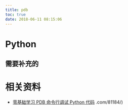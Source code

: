 ```yaml
---
title: pdb
toc: true
date: 2018-06-11 08:15:06
---
```


# Python 




## 需要补充的








  # 相关资料

  - [零基础学习 PDB 命令行调试 Python 代码](http://python.jobbole.com/81184/)
.com/81184/)
